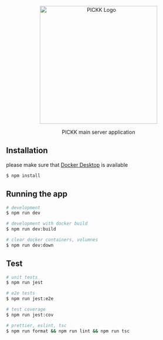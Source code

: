 <p align="center">
  <a href="https://api.pickk.dev/graphql/" target="blank"><img src="https://pickk.one/images/icons/logo/logo-clear.png" width="320" alt="PICKK Logo" /></a>
</p>

  <p align="center">PICKK main server application</p>

## Installation

please make sure that [Docker Desktop](https://www.docker.com/products/docker-desktop) is available

```bash
$ npm install
```

## Running the app

```bash
# development
$ npm run dev

# development with docker build
$ npm run dev:build

# clear docker containers, volumnes
$ npm run dev:down
```

## Test

```bash
# unit tests
$ npm run jest

# e2e tests
$ npm run jest:e2e

# test coverage
$ npm run jest:cov

# prettier, eslint, tsc
$ npm run format && npm run lint && npm run tsc
```
